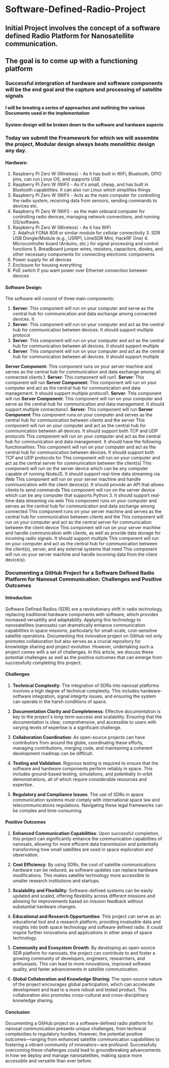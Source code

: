 # Software-Defined-Radio-Project
## Initial Project involves the concept of a software defined Radio Platform for Nanosatellite communication. 
## The goal is to come up with a functioning platform 
### Successful intergration of hardware and software components will be the end goal and the capture and processing of satellite signals
#### I will be breating a series of approaches and outlining the various Documents used in the implementation 
#### System design will be broken down to the software and hardware aspects 

### Today we submit the Freamework for which we will assemble the project, Modular design always beats monolithic design any day. 

####  Hardware:
1. Raspberry Pi Zero W (Wireless) - As it has built in WiFi, Bluetooth, GPIO pins, can run Linux OS, and supports USB
1. Raspberry Pi Zero W (WiFi) - As it's small, cheap, and has built in Bluetooth capabilities. It can also run Linux which simplifies things
1. Raspberry Pi Zero W (WiFi) - Acts as the main computer for controlling the radio system, receiving data from sensors, sending commands to devices etc.
1. Raspberry Pi Zero W (WiFi) - as the main onboard computer for controlling radio devices, managing network connections, and running OS/software.
1. Raspberry Pi Zero W (Wireless) - As it has WiFi  
    2. Adafruit FONA 808 or similar module for cellular connectivity
    3. SDR USB Dongle/Module (e.g., USRP1, LimeSDR Mini, HackRF One)
    4. Microcontroller board (Arduino, etc.) for signal processing and control functions
    5. Breadboard jumper wires, resistors, capacitors, diodes, and other necessary components for connecting electronic components
5. Power supply for all devices
6. Enclosure for housing everything     
7. PoE switch if you want power over Ethernet connection between devices

#### Software Design:
The software will consist of three main components:
1. **Server**: This component will run on your computer and serve as the central hub for communication and data exchange among connected devices. It
1. **Server**: This component will run on your computer and act as the central hub for communication between devices. It should support multiple protocol
1. **Server**: This component will   run on your computer and act as the central hub for communication between all devices. It should support multiple
1. **Server**: This component will run on your computer and act as the central hub for communication between all devices. It should support multiple

**Server Component:** This component runs on your server machine and serves as the central hub for communication and data exchange among all connected clients.1. **Server**: This component will run1. **Server**: This component will run
**Server Component:** This component will run on your computer and act as the central hub for communication and data management. It should support multiple protocol1. **Server**: This component will run
**Server Component:** This component will run on your computer and serve as the central hub for communication and data management. It should support multiple connections1. **Server**: This component will run
**Server Component**
This component runs on your computer and serves as the central hub for communication between clients and the server
This component will run on your computer and act as the central hub for communication between all devices. It should support both TCP and UDP protocols
This component will run on your computer and act as the central hub for communication and data management. It should have the following functionalities:
This component will run on your computer and act as the central hub for communication between devices. It should support both TCP and UDP protocols for
This component will run on your computer and act     as the central server for communication between the client(s)
This component will run on the server device which can be any computer capable of running NodeJS.        It should support real-time data streaming via Web
This component will run on your server machine and handle communication with the client device(s). It should provide an API that allows clients to send commands
This component will run on the server device which can be any computer that supports Python 3. It should support real-time data streaming via web
This component runs on your computer and serves as the central hub for communication and data exchange among connected
This component runs on your server machine and serves as the central hub for communication between clients and the
This component will run on your computer and act as the central server for communication between the client device
This component will run on your server machine and handle communication with clients, as well as provide data storage for incoming radio signals. It should support multiple
This component will run on your computer and act as the central hub for communication between the client(s), server, and any external systems that need
This component will run on your server machine and handle incoming data from the client device(s).


### Documenting a GitHub Project for a Software Defined Radio Platform for Nanosat Communication: Challenges and Positive Outcomes

#### Introduction
Software Defined Radios (SDR) are a revolutionary shift in radio technology, replacing traditional hardware components with software, which provides increased versatility and adaptability. Applying this technology to nanosatellites (nanosats) can dramatically enhance communication capabilities in space missions, particularly for small-scale, cost-sensitive satellite operations. Documenting this innovative project on GitHub not only promotes collaboration but also serves as a crucial repository for knowledge sharing and project evolution. However, undertaking such a project comes with a set of challenges. In this article, we discuss these potential challenges as well as the positive outcomes that can emerge from successfully completing this project.

#### Challenges
1. **Technical Complexity**: The integration of SDRs into nanosat platforms involves a high degree of technical complexity. This includes hardware-software integration, signal integrity issues, and ensuring the system can operate in the harsh conditions of space.

2. **Documentation Clarity and Completeness**: Effective documentation is key to the project's long-term success and scalability. Ensuring that the documentation is clear, comprehensive, and accessible to users with varying levels of expertise is a significant challenge.

3. **Collaboration Coordination**: As open-source projects can have contributors from around the globe, coordinating these efforts, managing contributions, merging code, and maintaining a coherent development roadmap can be difficult.

4. **Testing and Validation**: Rigorous testing is required to ensure that the software and hardware components perform reliably in space. This includes ground-based testing, simulations, and potentially in-orbit demonstrations, all of which require considerable resources and expertise.

5. **Regulatory and Compliance Issues**: The use of SDRs in space communication systems must comply with international space law and telecommunications regulations. Navigating these legal frameworks can be complex and time-consuming.

#### Positive Outcomes
1. **Enhanced Communication Capabilities**: Upon successful completion, this project can significantly enhance the communication capabilities of nanosats, allowing for more efficient data transmission and potentially transforming how small satellites are used in space exploration and observation.

2. **Cost Efficiency**: By using SDRs, the cost of satellite communications hardware can be reduced, as software updates can replace hardware modifications. This makes satellite technology more accessible to smaller research institutions and startups.

3. **Scalability and Flexibility**: Software-defined systems can be easily updated and scaled, offering flexibility across different missions and allowing for improvements based on mission feedback without substantial hardware changes.

4. **Educational and Research Opportunities**: This project can serve as an educational tool and a research platform, providing invaluable data and insights into both space technology and software defined radio. It could inspire further innovations and applications in other areas of space technology.

5. **Community and Ecosystem Growth**: By developing an open-source SDR platform for nanosats, the project can contribute to and foster a growing community of developers, engineers, researchers, and enthusiasts. This can lead to more innovations, improved software quality, and faster advancements in satellite communication.

6. **Global Collaboration and Knowledge Sharing**: The open-source nature of the project encourages global participation, which can accelerate development and lead to a more robust and tested product. This collaboration also promotes cross-cultural and cross-disciplinary knowledge sharing.

#### Conclusion
Documenting a GitHub project on a software-defined radio platform for nanosat communication presents unique challenges, from technical complexities to regulatory hurdles. However, the potential positive outcomes—ranging from enhanced satellite communication capabilities to fostering a vibrant community of innovators—are profound. Successfully overcoming these challenges could lead to groundbreaking advancements in how we deploy and manage nanosatellites, making space more accessible and versatile than ever before.
